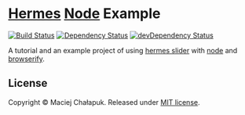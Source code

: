 [travis-image]: https://travis-ci.org/webfront-toolkit/hermes-node-example.svg?branch=master
[travis-url]: https://travis-ci.org/webfront-toolkit/hermes
[david-image]: https://david-dm.org/webfront-toolkit/hermes-node-example.svg
[david-url]: https://david-dm.org/webfront-toolkit/hermes-node-example
[david-image-dev]: https://david-dm.org/webfront-toolkit/hermes-node-example/dev-status.svg
[david-url-dev]: https://david-dm.org/webfront-toolkit/hermes-node-example#info=devDependencies

# [Hermes][hermes] [Node][node] Example

[![Build Status][travis-image]][travis-url]
[![Dependency Status][david-image]][david-url]
[![devDependency Status][david-image-dev]][david-url-dev]

A tutorial and an example project of using [hermes slider][hermes]
with [node][node] and [browserify][browserify].

[hermes]: https://github.com/webfront-toolkit/hermes
[node]: https://nodejs.org/
[browserify]: https://github.com/substack/node-browserify

## License

Copyright &copy; Maciej Chałapuk. Released under [MIT license](LICENSE).

